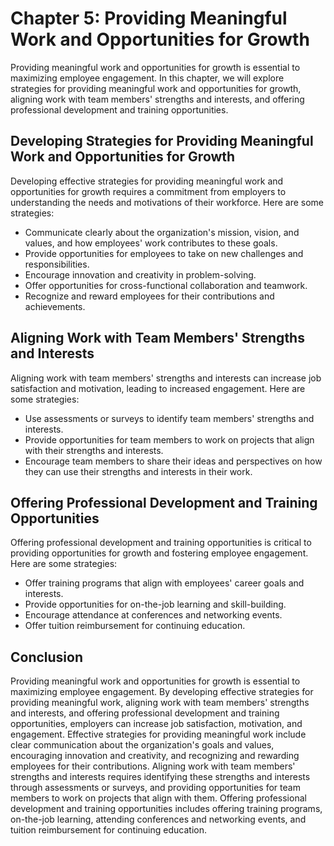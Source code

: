 Chapter 5: Providing Meaningful Work and Opportunities for Growth
=================================================================

Providing meaningful work and opportunities for growth is essential to maximizing employee engagement. In this chapter, we will explore strategies for providing meaningful work and opportunities for growth, aligning work with team members' strengths and interests, and offering professional development and training opportunities.

Developing Strategies for Providing Meaningful Work and Opportunities for Growth
--------------------------------------------------------------------------------

Developing effective strategies for providing meaningful work and opportunities for growth requires a commitment from employers to understanding the needs and motivations of their workforce. Here are some strategies:

* Communicate clearly about the organization's mission, vision, and values, and how employees' work contributes to these goals.
* Provide opportunities for employees to take on new challenges and responsibilities.
* Encourage innovation and creativity in problem-solving.
* Offer opportunities for cross-functional collaboration and teamwork.
* Recognize and reward employees for their contributions and achievements.

Aligning Work with Team Members' Strengths and Interests
--------------------------------------------------------

Aligning work with team members' strengths and interests can increase job satisfaction and motivation, leading to increased engagement. Here are some strategies:

* Use assessments or surveys to identify team members' strengths and interests.
* Provide opportunities for team members to work on projects that align with their strengths and interests.
* Encourage team members to share their ideas and perspectives on how they can use their strengths and interests in their work.

Offering Professional Development and Training Opportunities
------------------------------------------------------------

Offering professional development and training opportunities is critical to providing opportunities for growth and fostering employee engagement. Here are some strategies:

* Offer training programs that align with employees' career goals and interests.
* Provide opportunities for on-the-job learning and skill-building.
* Encourage attendance at conferences and networking events.
* Offer tuition reimbursement for continuing education.

Conclusion
----------

Providing meaningful work and opportunities for growth is essential to maximizing employee engagement. By developing effective strategies for providing meaningful work, aligning work with team members' strengths and interests, and offering professional development and training opportunities, employers can increase job satisfaction, motivation, and engagement. Effective strategies for providing meaningful work include clear communication about the organization's goals and values, encouraging innovation and creativity, and recognizing and rewarding employees for their contributions. Aligning work with team members' strengths and interests requires identifying these strengths and interests through assessments or surveys, and providing opportunities for team members to work on projects that align with them. Offering professional development and training opportunities includes offering training programs, on-the-job learning, attending conferences and networking events, and tuition reimbursement for continuing education.
